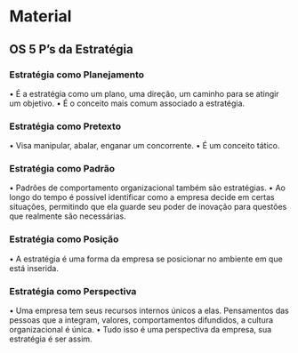 # Material

## OS 5 P’s da Estratégia

### Estratégia como Planejamento
• É a estratégia como um plano, uma direção, um caminho para se atingir um objetivo.
• É o conceito mais comum associado a estratégia.

### Estratégia como Pretexto
• Visa manipular, abalar, enganar um concorrente.
• É um conceito tático.

### Estratégia como Padrão
• Padrões de comportamento organizacional também são estratégias.
• Ao longo do tempo é possível identificar como a empresa decide em certas situações, permitindo
que ela guarde seu poder de inovação para questões que realmente são necessárias.

### Estratégia como Posição
• A estratégia é uma forma da empresa se posicionar no ambiente em que está inserida.

### Estratégia como Perspectiva
• Uma empresa tem seus recursos internos únicos a elas. Pensamentos das pessoas que a integram,
valores, comportamentos difundidos, a cultura organizacional é única.
• Tudo isso é uma perspectiva da empresa, sua estratégia é ser assim.
